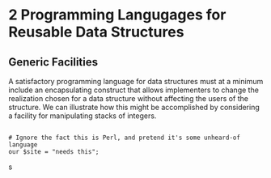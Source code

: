 # 2 Programming Langugages for Reusable Data Structures

## Generic Facilities

A satisfactory programming language for data structures must at a minimum include an encapsulating construct that
allows implementers to change the realization chosen for a data structure without affecting the users of the structure.
We can illustrate how this might be accomplished by considering a facility for manipulating stacks of integers.

<pre><code>
<span class="code-comment"># Ignore the fact this is Perl, and pretend it's some unheard-of language</span>
<span class="code-keyword">our</span> <span class="code-variable">$site</span> = <span class="code-string">"needs this"</span>;
</code></pre>

s